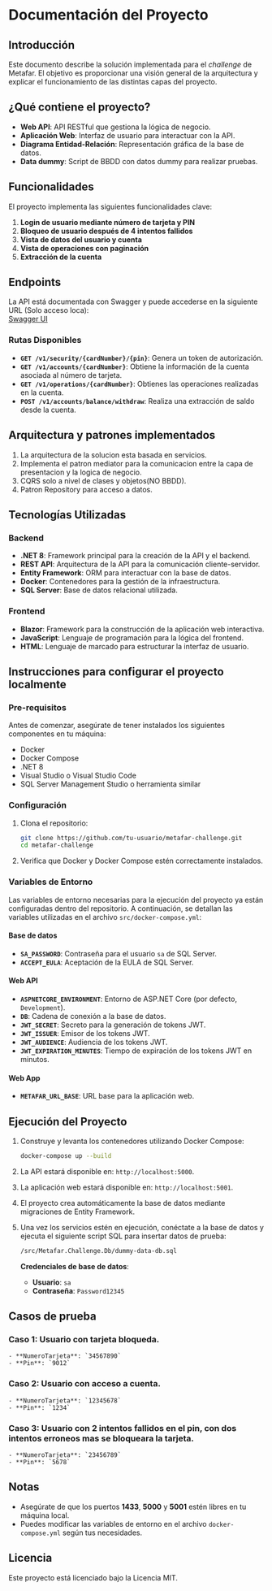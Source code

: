 # Documentación del Proyecto

## Introducción

Este documento describe la solución implementada para el *challenge* de Metafar. El objetivo es proporcionar una visión general de la arquitectura y explicar el funcionamiento de las distintas capas del proyecto.

## ¿Qué contiene el proyecto?

- **Web API**: API RESTful que gestiona la lógica de negocio.
- **Aplicación Web**: Interfaz de usuario para interactuar con la API.
- **Diagrama Entidad-Relación**: Representación gráfica de la base de datos.
- **Data dummy**: Script de BBDD con datos dummy para realizar pruebas.

## Funcionalidades

El proyecto implementa las siguientes funcionalidades clave:

1. **Login de usuario mediante número de tarjeta y PIN**
2. **Bloqueo de usuario después de 4 intentos fallidos**
3. **Vista de datos del usuario y cuenta**
4. **Vista de operaciones con paginación**
5. **Extracción de la cuenta**

## Endpoints

La API está documentada con Swagger y puede accederse en la siguiente URL (Solo acceso loca):  
[Swagger UI](http://localhost:5000/swagger/index.html)

### Rutas Disponibles

- **`GET /v1/security/{cardNumber}/{pin}`**: Genera un token de autorización.
- **`GET /v1/accounts/{cardNumber}`**: Obtiene la información de la cuenta asociada al número de tarjeta.
- **`GET /v1/operations/{cardNumber}`**: Obtienes las operaciones realizadas en la cuenta.
- **`POST /v1/accounts/balance/withdraw`**: Realiza una extracción de saldo desde la cuenta.

## Arquitectura y patrones implementados
1. La arquitectura de la solucion esta basada en servicios.
2. Implementa el patron mediator para la comunicacion entre la capa de presentacion y la logica de negocio.
3. CQRS solo a nivel de clases y objetos(NO BBDD).
4. Patron Repository para acceso a datos.

## Tecnologías Utilizadas

### Backend

- **.NET 8**: Framework principal para la creación de la API y el backend.
- **REST API**: Arquitectura de la API para la comunicación cliente-servidor.
- **Entity Framework**: ORM para interactuar con la base de datos.
- **Docker**: Contenedores para la gestión de la infraestructura.
- **SQL Server**: Base de datos relacional utilizada.

### Frontend

- **Blazor**: Framework para la construcción de la aplicación web interactiva.
- **JavaScript**: Lenguaje de programación para la lógica del frontend.
- **HTML**: Lenguaje de marcado para estructurar la interfaz de usuario.

## Instrucciones para configurar el proyecto localmente

### Pre-requisitos

Antes de comenzar, asegúrate de tener instalados los siguientes componentes en tu máquina:

- Docker
- Docker Compose
- .NET 8
- Visual Studio o Visual Studio Code
- SQL Server Management Studio o herramienta similar

### Configuración

1. Clona el repositorio:

    ```bash
    git clone https://github.com/tu-usuario/metafar-challenge.git
    cd metafar-challenge
    ```

2. Verifica que Docker y Docker Compose estén correctamente instalados.

### Variables de Entorno

Las variables de entorno necesarias para la ejecución del proyecto ya están configuradas dentro del repositorio. A continuación, se detallan las variables utilizadas en el archivo `src/docker-compose.yml`:

#### Base de datos

- **`SA_PASSWORD`**: Contraseña para el usuario `sa` de SQL Server.
- **`ACCEPT_EULA`**: Aceptación de la EULA de SQL Server.

#### Web API

- **`ASPNETCORE_ENVIRONMENT`**: Entorno de ASP.NET Core (por defecto, `Development`).
- **`DB`**: Cadena de conexión a la base de datos.
- **`JWT_SECRET`**: Secreto para la generación de tokens JWT.
- **`JWT_ISSUER`**: Emisor de los tokens JWT.
- **`JWT_AUDIENCE`**: Audiencia de los tokens JWT.
- **`JWT_EXPIRATION_MINUTES`**: Tiempo de expiración de los tokens JWT en minutos.

#### Web App

- **`METAFAR_URL_BASE`**: URL base para la aplicación web.

## Ejecución del Proyecto

1. Construye y levanta los contenedores utilizando Docker Compose:

    ```bash
    docker-compose up --build
    ```

2. La API estará disponible en: `http://localhost:5000`.
3. La aplicación web estará disponible en: `http://localhost:5001`.
4. El proyecto crea automáticamente la base de datos mediante migraciones de Entity Framework.
5. Una vez los servicios estén en ejecución, conéctate a la base de datos y ejecuta el siguiente script SQL para insertar datos de prueba:

    ```bash
    /src/Metafar.Challenge.Db/dummy-data-db.sql
    ```

    **Credenciales de base de datos**:
    - **Usuario**: `sa`
    - **Contraseña**: `Password12345`
  
## Casos de prueba
### Caso 1: Usuario con tarjeta bloqueda.
    - **NumeroTarjeta**: `34567890`
    - **Pin**: `9012`
### Caso 2: Usuario con acceso a cuenta.
    - **NumeroTarjeta**: `12345678`
    - **Pin**: `1234`
### Caso 3: Usuario con 2 intentos fallidos en el pin, con dos intentos erroneos mas se bloqueara la tarjeta.
    - **NumeroTarjeta**: `23456789`
    - **Pin**: `5678`

## Notas

- Asegúrate de que los puertos **1433**, **5000** y **5001** estén libres en tu máquina local.
- Puedes modificar las variables de entorno en el archivo `docker-compose.yml` según tus necesidades.

## Licencia

Este proyecto está licenciado bajo la Licencia MIT.

